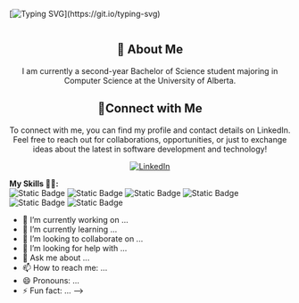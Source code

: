 [![Typing SVG](https://readme-typing-svg.demolab.com?font=Fira+Code&weight=600&size=40&duration=2000&pause=100&color=000000&center=true&vCenter=true&width=1500&height=60&lines=Hey...;I'm+Leyla+Gurbanova...;Welcome+to+My+GitHub+Account+%F0%9F%98%84!)](https://git.io/typing-svg)

<div align="center">
    <p>
        <img src="https://i.giphy.com/media/v1.Y2lkPTc5MGI3NjExb25rNnNlNHp3Yml2ZnV6MXBvc284ZDBjMzZzajYzc3U1eGU4cnNlYSZlcD12MV9pbnRlcm5hbF9naWZfYnlfaWQmY3Q9Zw/137EaR4vAOCn1S/giphy.gif" alt="" />
    </p>
</div>

<div align="center">
    <h2>🚀 About Me</h2>
    <p>I am currently a second-year Bachelor of Science student majoring in Computer Science at the University of Alberta.</p>
</div>

<div align="center">
    <h2>🚀Connect with Me</h2>
    <p>To connect with me, you can find my profile and contact details on LinkedIn. Feel free to reach out for collaborations, opportunities, or just to exchange ideas about the latest in software development and technology!</p>
</div>
<div align="center">
    <a href="www.linkedin.com/in/leyla-gurbanova-3a52112b9/">
        <img src="https://img.shields.io/badge/LinkedIn-0077B5?style=for-the-badge&logo=linkedin&logoColor=white" alt="LinkedIn"/>
    </a>
</div>

**My Skills 👩‍💻:**
<br>
![Static Badge](https://img.shields.io/badge/Python-3776AB?style=for-the-badge&logo=python&logoColor=white)
![Static Badge](https://img.shields.io/badge/C-00599C?style=for-the-badge&logo=c&logoColor=white)
![Static Badge](https://img.shields.io/badge/R-276DC3?style=for-the-badge&logo=r&logoColor=white)
![Static Badge](https://img.shields.io/badge/Amazon_AWS-232F3E?style=for-the-badge&logo=amazon-aws&logoColor=white)
![Static Badge](https://img.shields.io/badge/NumPy-blue?style=flat-square&logo=numpy&logoColor=white)
![Static Badge](https://img.shields.io/badge/Pandas-purple?style=flat-square&logo=Pandas&logoColor=white)






- 🔭 I’m currently working on ...
- 🌱 I’m currently learning ...
- 👯 I’m looking to collaborate on ...
- 🤔 I’m looking for help with ...
- 💬 Ask me about ...
- 📫 How to reach me: ...
- 😄 Pronouns: ...
- ⚡ Fun fact: ...
-->
